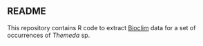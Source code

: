 ## README

This repository contains R code to extract [Bioclim](http://www.worldclim.org/bioclim) data for a set of occurrences of _Themeda_ sp.
